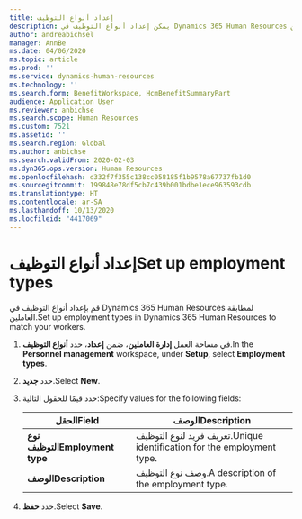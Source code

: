 ```yaml
---
title: إعداد أنواع التوظيف
description: يمكن إعداد أنواع التوظيف في Dynamics 365 Human Resources لمطابقة العاملين.
author: andreabichsel
manager: AnnBe
ms.date: 04/06/2020
ms.topic: article
ms.prod: ''
ms.service: dynamics-human-resources
ms.technology: ''
ms.search.form: BenefitWorkspace, HcmBenefitSummaryPart
audience: Application User
ms.reviewer: anbichse
ms.search.scope: Human Resources
ms.custom: 7521
ms.assetid: ''
ms.search.region: Global
ms.author: anbichse
ms.search.validFrom: 2020-02-03
ms.dyn365.ops.version: Human Resources
ms.openlocfilehash: d332f7f355c138cc058185f1b9578a67737fb1d0
ms.sourcegitcommit: 199848e78df5cb7c439b001bdbe1ece963593cdb
ms.translationtype: HT
ms.contentlocale: ar-SA
ms.lasthandoff: 10/13/2020
ms.locfileid: "4417069"
---
```

# <a name="set-up-employment-types"></a><span data-ttu-id="6377e-103">إعداد أنواع التوظيف</span><span class="sxs-lookup"><span data-stu-id="6377e-103">Set up employment types</span></span>

<span data-ttu-id="6377e-104">قم بإعداد أنواع التوظيف في Dynamics 365 Human Resources لمطابقة العاملين.</span><span class="sxs-lookup"><span data-stu-id="6377e-104">Set up employment types in Dynamics 365 Human Resources to match your workers.</span></span>

1. <span data-ttu-id="6377e-105">في مساحة العمل **إدارة العاملين**، ضمن **إعداد**، حدد **أنواع التوظيف**.</span><span class="sxs-lookup"><span data-stu-id="6377e-105">In the **Personnel management** workspace, under **Setup**, select **Employment types**.</span></span>

2. <span data-ttu-id="6377e-106">حدد **جديد**.</span><span class="sxs-lookup"><span data-stu-id="6377e-106">Select **New**.</span></span>

3. <span data-ttu-id="6377e-107">حدد قيمًا للحقول التالية:</span><span class="sxs-lookup"><span data-stu-id="6377e-107">Specify values for the following fields:</span></span>

   | <span data-ttu-id="6377e-108">الحقل</span><span class="sxs-lookup"><span data-stu-id="6377e-108">Field</span></span> | <span data-ttu-id="6377e-109">‏‏الوصف</span><span class="sxs-lookup"><span data-stu-id="6377e-109">Description</span></span> |
   | --- | --- |
   | <span data-ttu-id="6377e-110">**نوع التوظيف**</span><span class="sxs-lookup"><span data-stu-id="6377e-110">**Employment type**</span></span> | <span data-ttu-id="6377e-111">تعريف فريد لنوع التوظيف.</span><span class="sxs-lookup"><span data-stu-id="6377e-111">Unique identification for the employment type.</span></span> |
   | <span data-ttu-id="6377e-112">**‏‏الوصف**</span><span class="sxs-lookup"><span data-stu-id="6377e-112">**Description**</span></span> | <span data-ttu-id="6377e-113">وصف نوع التوظيف.</span><span class="sxs-lookup"><span data-stu-id="6377e-113">A description of the employment type.</span></span> |

4. <span data-ttu-id="6377e-114">حدد **حفظ**.</span><span class="sxs-lookup"><span data-stu-id="6377e-114">Select **Save**.</span></span> 
